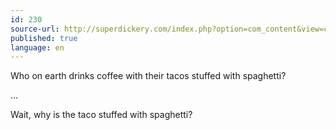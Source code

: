 ```yaml
---
id: 230
source-url: http://superdickery.com/index.php?option=com_content&view=category&layout=blog&id=29&Itemid=46&limitstart=295
published: true
language: en
---
```

Who on earth drinks coffee with their tacos stuffed with spaghetti?

…

Wait, why is the taco stuffed with spaghetti?

